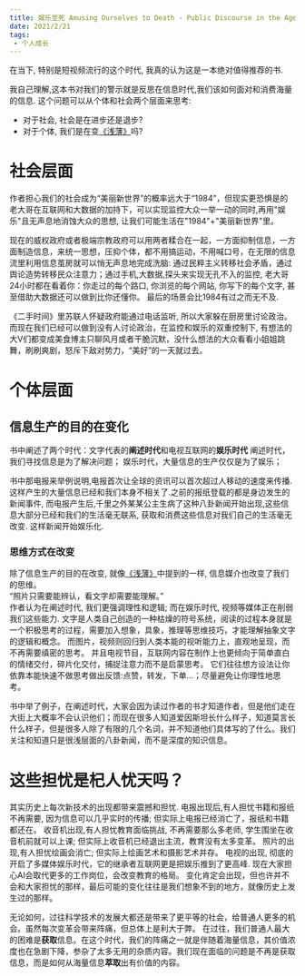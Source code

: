 ```yaml
---
title: 娱乐至死 Amusing Ourselves to Death - Public Discourse in the Age of Show Business 
date: 2021/2/21
tags:
 - 个人成长
---
```


在当下, 特别是短视频流行的这个时代, 我真的认为这是一本绝对值得推荐的书. 

我自己理解,这本书对我们的警示就是反思在信息时代,我们该如何面对和消费海量的信息. 
这个问题可以从个体和社会两个层面来思考:
* 对于社会, 社会是在进步还是退步?
* 对于个体, 我们是在变[《浅薄》](/growth/TheShallows/)吗?

# 社会层面
作者担心我们的社会成为“美丽新世界”的概率远大于“1984”，但现实更恐惧是的老大哥在互联网和大数据的加持下，可以实现监控大众一举一动的同时,再用"娱乐"且无声息地消蚀大众的思想, 让我们可能生活在"1984"+"美丽新世界"里。

现在的威权政府或者极端宗教政府可以用两者糅合在一起，一方面抑制信息，一方面制造信息，来统一思想，压抑个体，都不用搞运动，不用喊口号，在无限的信息流里利用信息茧房就可以悄无声息地完成洗脑: 通过民粹主义转移社会矛盾，通过舆论造势转移民众注意力；通过手机,大数据,探头来实现无孔不入的监控, 老大哥24小时都在看着你：你走过的每个路口, 你浏览的每个网站, 你写下的每个文字, 甚至借助大数据还可以做到比你还懂你。
最后的场景会比1984有过之而无不及.

《二手时间》里苏联人怀疑政府能通过电话监听, 所以大家躲在厨房里讨论政治。而现在我们已经可以做到没有人讨论政治，在监控和娱乐的双重控制下, 有想法的大V们都变成美食博主只聊风月或者干脆沉默，没什么想法的大众看看小姐姐跳舞，刷刷爽剧，怒斥下敌对势力，“美好”的一天就过去。

# 个体层面

## 信息生产的目的在变化
书中阐述了两个时代：文字代表的**阐述时代**和电视互联网的**娱乐时代**
阐述时代，我们寻找信息是为了解决问题；
娱乐时代，大量信息的生产仅仅是为了娱乐；

书中那电报来举例说明,电报首次让全球的资讯可以首次超过人移动的速度来传播. 这样产生的大量信息已经和我们本身不相关了.之前的报纸登载的都是身边发生的新闻事件, 而电报产生后,千里之外某某公主生病了这种八卦新闻开始出现,这些信息大部分已经和我们的生活毫无联系, 获取和消费这些信息对我们自己的生活毫无改变. 这样新闻开始娱乐化.


### 思维方式在改变
除了信息生产的目的在改变, 就像[《浅薄》](/growth/TheShallows/)中提到的一样, 信息媒介也改变了我们的思维。  
“照片只需要能辨认，看文字却需要能理解。”   
作者认为在阐述时代, 我们更强调理性和逻辑; 而在娱乐时代, 视频等媒体正在削弱我们这些能力.
文字是人类自己创造的一种枯燥的符号系统，阅读的过程本身就是一个积极思考的过程，需要加入想象，具象，推理等思维技巧，才能理解抽象文字的逻辑和概念。
而图片，视频则回归到人类本能的视听能力上，直观地呈现，而不再需要缜密的思考。
并且电视节目，互联网内容在制作上也更倾向于简单直白的情绪交付，碎片化交付，捕捉注意力而不是启蒙思考。
它们往往想方设法让你依靠本能快速不做思考做出反馈:点赞，转发，下单...；尽量避免让你理性地思考。

书中举了例子，在阐述时代，大家会因为读过作者的书才知道作者，但是他们走在大街上大概率不会认识他们；而现在很多人知道爱因斯坦长什么样子，知道莫言长什么样子，但是很多人除了有限的几个名词，并不知道他们具体写的了什么。我们关注和知道只是很浅层面的八卦新闻，而不是深度的知识信息。

# 这些担忧是杞人忧天吗？
其实历史上每次新技术的出现都带来震撼和担忧.
电报出现后,有人担忧书籍和报纸不再需要, 因为信息可以几乎实时的传播; 但实际上电报已经消亡了，报纸和书籍都还在。
收音机出现,有人担忧教育面临挑战, 不再需要那么多老师, 学生围坐在收音机前就可以上课; 但实际上收音机已经退出主流，教育没有太多变革。
照片的出现,有人担忧绘画会消亡; 但实际上绘画艺术和摄影艺术并存。
电视的出现, 彻底的开启了多媒体娱乐时代，它的继承者互联网更是把娱乐推到了更高峰. 
现在大家担心AI会取代更多的工作岗位，会改变教育的格局。
变化肯定会出现，但也许并不会和大家担忧的那样，最后可能的变化往往是我们想象不到的地方，就像历史上发生过的那样。

无论如何，过往科学技术的发展大都还是带来了更平等的社会，给普通人更多的机会。虽然每次变革会带来阵痛，但总体上是利大于弊。
在过往，我们普通人最大的困难是**获取**信息。在这个时代，我们的阵痛之一就是伴随着海量信息，其价值浓度也在急剧下降，参杂了太多无用的杂质内容。我们现在面临的问题是不再是获取信息，而是如何从海量信息**萃取**出有价值的内容。


